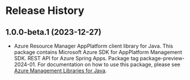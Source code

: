# Release History

## 1.0.0-beta.1 (2023-12-27)

- Azure Resource Manager AppPlatform client library for Java. This package contains Microsoft Azure SDK for AppPlatform Management SDK. REST API for Azure Spring Apps. Package tag package-preview-2024-01. For documentation on how to use this package, please see [Azure Management Libraries for Java](https://aka.ms/azsdk/java/mgmt).
